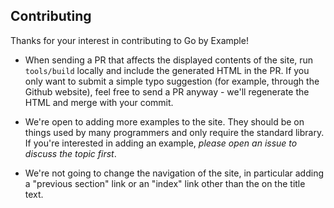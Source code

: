 ## Contributing

Thanks for your interest in contributing to Go by Example!

* When sending a PR that affects the displayed contents of the site, run
  `tools/build` locally and include the generated HTML in the PR. If you
  only want to submit a simple typo suggestion (for example, through the
  Github website), feel free to send a PR anyway - we'll regenerate the
  HTML and merge with your commit.

* We're open to adding more examples to the site. They should be on things
  used by many programmers and only require the standard library. If you're
  interested in adding an example, _please open an issue to discuss the topic
  first_.

* We're not going to change the navigation of the site, in particular adding
  a "previous section" link or an "index" link other than the on the title
  text.
